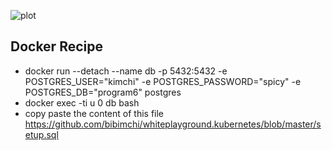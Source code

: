 ![plot](https://github.com/bibimchi/whiteplayground.frontend/blob/master/src/asset/favicon.png)

## Docker Recipe

* docker run  --detach --name db -p 5432:5432 -e POSTGRES_USER="kimchi" -e POSTGRES_PASSWORD="spicy" -e POSTGRES_DB="program6" postgres
* docker exec -ti u 0 db bash
* copy paste the content of this file https://github.com/bibimchi/whiteplayground.kubernetes/blob/master/setup.sql
